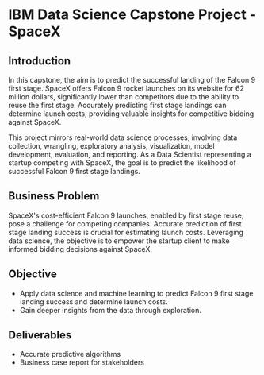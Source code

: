 # IBM Data Science Capstone Project - SpaceX

## Introduction

In this capstone, the aim is to predict the successful landing of the Falcon 9 first stage. SpaceX offers Falcon 9 rocket launches on its website for 62 million dollars, significantly lower than competitors due to the ability to reuse the first stage. Accurately predicting first stage landings can determine launch costs, providing valuable insights for competitive bidding against SpaceX.

This project mirrors real-world data science processes, involving data collection, wrangling, exploratory analysis, visualization, model development, evaluation, and reporting. As a Data Scientist representing a startup competing with SpaceX, the goal is to predict the likelihood of successful Falcon 9 first stage landings.

## Business Problem

SpaceX's cost-efficient Falcon 9 launches, enabled by first stage reuse, pose a challenge for competing companies. Accurate prediction of first stage landing success is crucial for estimating launch costs. Leveraging data science, the objective is to empower the startup client to make informed bidding decisions against SpaceX.

## Objective

- Apply data science and machine learning to predict Falcon 9 first stage landing success and determine launch costs.
- Gain deeper insights from the data through exploration.

## Deliverables

- Accurate predictive algorithms
- Business case report for stakeholders
